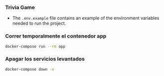 ### Trivia Game

- The `.env.example` file contains an example of the environment variables needed to run the project.

### Correr temporalmente el contenedor app
```bash
docker-compose run --rm app
```

### Apagar los servicios levantados
```bash
docker-compose down -v
```

